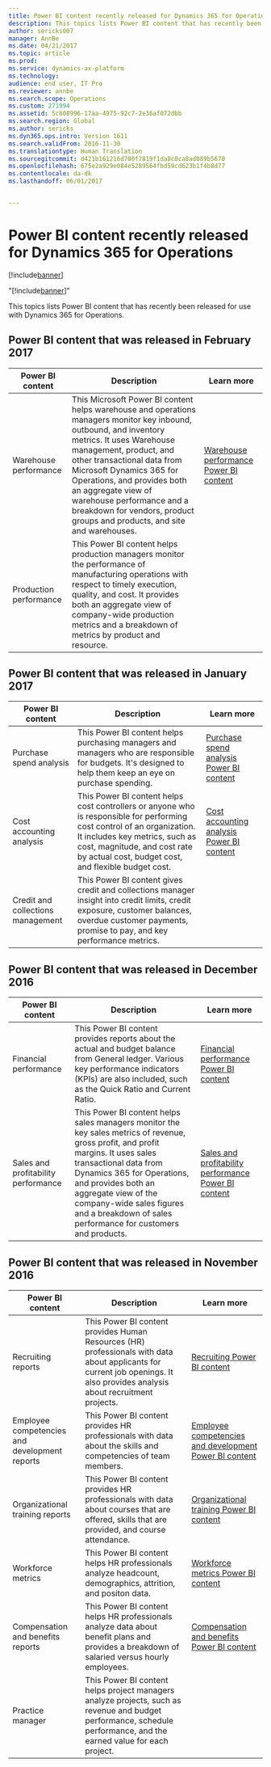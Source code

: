 ```yaml
---
title: Power BI content recently released for Dynamics 365 for Operations
description: This topics lists Power BI content that has recently been released for use with Dynamics 365 for Operations.
author: sericks007
manager: AnnBe
ms.date: 04/21/2017
ms.topic: article
ms.prod: 
ms.service: dynamics-ax-platform
ms.technology: 
audience: end user, IT Pro
ms.reviewer: annbe
ms.search.scope: Operations
ms.custom: 271994
ms.assetid: 5c608996-17aa-4975-92c7-2e36af072dbb
ms.search.region: Global
ms.author: sericks
ms.dyn365.ops.intro: Version 1611
ms.search.validFrom: 2016-11-30
ms.translationtype: Human Translation
ms.sourcegitcommit: d421b161216d700f7819f1da8c0ca8ad089b5670
ms.openlocfilehash: 675e2a929e084e5289564fbd59cd623b1f4b8d77
ms.contentlocale: da-dk
ms.lasthandoff: 06/01/2017


---
```


# <a name="power-bi-content-recently-released-for-dynamics-365-for-operations"></a>Power BI content recently released for Dynamics 365 for Operations

[!include[banner](../includes/banner.md)]

"[!include[banner](../includes/banner.md)]"


This topics lists Power BI content that has recently been released for use with Dynamics 365 for Operations.

<a name="power-bi-content-that-was-released-in-february-2017"></a>Power BI content that was released in February 2017
---------------------------------------------------

| Power BI content       | Description                                                                                                                                                                                                                                                                                                                                                                                   | Learn more                                                                                                         |
|------------------------|-----------------------------------------------------------------------------------------------------------------------------------------------------------------------------------------------------------------------------------------------------------------------------------------------------------------------------------------------------------------------------------------------|--------------------------------------------------------------------------------------------------------------------|
| Warehouse performance  | This Microsoft Power BI content helps warehouse and operations managers monitor key inbound, outbound, and inventory metrics. It uses Warehouse management, product, and other transactional data from Microsoft Dynamics 365 for Operations, and provides both an aggregate view of warehouse performance and a breakdown for vendors, product groups and products, and site and warehouses. | [Warehouse performance Power BI content](warehouse-power-bi-content.md) |
| Production performance | This Power BI content helps production managers monitor the performance of manufacturing operations with respect to timely execution, quality, and cost. It provides both an aggregate view of company-wide production metrics and a breakdown of metrics by product and resource.                                                                                                            |                                                                                                                    |

## <a name="power-bi-content-that-was-released-in-january-2017"></a>Power BI content that was released in January 2017
| Power BI content                  | Description                                                                                                                                                                                                                                      | Learn more                                                                                                                           |
|-----------------------------------|--------------------------------------------------------------------------------------------------------------------------------------------------------------------------------------------------------------------------------------------------|--------------------------------------------------------------------------------------------------------------------------------------|
| Purchase spend analysis           | This Power BI content helps purchasing managers and managers who are responsible for budgets. It's designed to help them keep an eye on purchase spending.                                                                                       | [Purchase spend analysis Power BI content](purchase-content-pack-for-power-bi.md)         |
| Cost accounting analysis          | This Power BI content helps cost controllers or anyone who is responsible for performing cost control of an organization. It includes key metrics, such as cost, magnitude, and cost rate by actual cost, budget cost, and flexible budget cost. | [Cost accounting analysis Power BI content](cost-accounting-analysis-content-pack.md) |
| Credit and collections management | This Power BI content gives credit and collections manager insight into credit limits, credit exposure, customer balances, overdue customer payments, promise to pay, and key performance metrics.                                               |                                                                                                                                      |

## <a name="power-bi-content-that-was-released-in-december-2016"></a>Power BI content that was released in December 2016
| Power BI content                    | Description                                                                                                                                                                                                                                                                                                                      | Learn more                                                                                                                                                          |
|-------------------------------------|----------------------------------------------------------------------------------------------------------------------------------------------------------------------------------------------------------------------------------------------------------------------------------------------------------------------------------|---------------------------------------------------------------------------------------------------------------------------------------------------------------------|
| Financial performance               | This Power BI content provides reports about the actual and budget balance from General ledger. Various key performance indicators (KPIs) are also included, such as the Quick Ratio and Current Ratio.                                                                                                                          | [Financial performance Power BI content](financial-performance-power-bi-content-pack.md)                                      |
| Sales and profitability performance | This Power BI content helps sales managers monitor the key sales metrics of revenue, gross profit, and profit margins. It uses sales transactional data from Dynamics 365 for Operations, and provides both an aggregate view of the company-wide sales figures and a breakdown of sales performance for customers and products. | [Sales and profitability performance Power BI content](sales-profitability-performance-content-pack.md) |

## <a name="power-bi-content-that-was-released-in-november-2016"></a>Power BI content that was released in November 2016
| Power BI content                              | Description                                                                                                                                                                  | Learn more                                                                                                                                                                   |
|-----------------------------------------------|------------------------------------------------------------------------------------------------------------------------------------------------------------------------------|------------------------------------------------------------------------------------------------------------------------------------------------------------------------------|
| Recruiting reports                            | This Power BI content provides Human Resources (HR) professionals with data about applicants for current job openings. It also provides analysis about recruitment projects. | [Recruiting Power BI content](recruiting-analysis-power-bi-content-pack.md)                                                       |
| Employee competencies and development reports | This Power BI content provides HR professionals with data about the skills and competencies of team members.                                                                 | [Employee competencies and development Power BI content](employee-competencies-and-development-analysis-power-bi-content-pack.md) |
| Organizational training reports               | This Power BI content provides HR professionals with data about courses that are offered, skills that are provided, and course attendance.                                   | [Organizational training Power BI content](organizational-training-analysis-power-bi-content-pack.md)                             |
| Workforce metrics                             | This Power BI content helps HR professionals analyze headcount, demographics, attrition, and positon data.                                                                   | [Workforce metrics Power BI content](workforce-analysis-power-bi-content-pack.md)                                                 |
| Compensation and benefits reports             | This Power BI content helps HR professionals analyze data about benefit plans and provides a breakdown of salaried versus hourly employees.                                  | [Compensation and benefits Power BI content](compensation-and-benefits-analysis-power-bi-content-pack.md)                         |
| Practice manager                              | This Power BI content helps project managers analyze projects, such as revenue and budget performance, schedule performance, and the earned value for each project.          |                                                                                                                                                                              |







